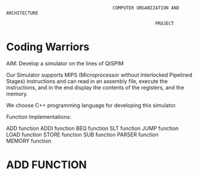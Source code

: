                                             COMPUTER ORGANIZATION AND ARCHITECTURE 

                                                            PROJECT 

# Coding Warriors 

AIM: Develop a simulator on the lines of QtSPIM  

 

Our Simulator supports MIPS (Microprocessor without Interlocked Pipelined Stages) instructions and can read in an assembly file, execute the instructions, and in the end display the contents of the registers, and the memory. 

We choose C++ programming language for developing this simulator. 

Function Implementations: 

  ADD function 
  ADDI function 
  BEQ function 
  SLT function 
  JUMP function 
  LOAD function 
  STORE function 
  SUB function 
  PARSER function		 
  MEMORY function	 

# ADD FUNCTION
